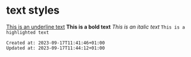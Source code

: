# text styles

<u>This is an underline text</u>
**This is a bold text**
_This is an italic text_
`This is a highlighted text`

    Created at: 2023-09-17T11:41:46+01:00
    Updated at: 2023-09-17T11:44:12+01:00

